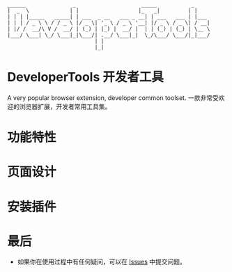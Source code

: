 ```
______               _                     _____           _     
|  _  \             | |                   |_   _|         | |    
| | | |_____   _____| | ___  _ __   ___ _ __| | ___   ___ | |___ 
| | | / _ \ \ / / _ \ |/ _ \| '_ \ / _ \ '__| |/ _ \ / _ \| / __|
| |/ /  __/\ V /  __/ | (_) | |_) |  __/ |  | | (_) | (_) | \__ \
|___/ \___| \_/ \___|_|\___/| .__/ \___|_|  \_/\___/ \___/|_|___/
                            | |                                  
                            |_|                                  
```

# DeveloperTools 开发者工具
A very popular browser extension, developer common toolset. 一款非常受欢迎的浏览器扩展，开发者常用工具集。

# 功能特性


# 页面设计


# 安装插件


# 最后

* 如果你在使用过程中有任何疑问，可以在 [Issues](https://github.com/idouzi/DeveloperTools/issues) 中提交问题。
